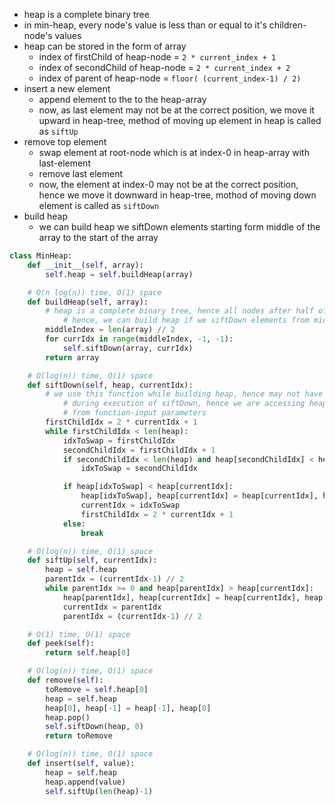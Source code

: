 - heap is a complete binary tree
- in min-heap, every node's value is less than or equal to it's children-node's values
- heap can be stored in the form of array
  - index of firstChild of heap-node = `2 * current_index + 1`
  - index of secondChild of heap-node = `2 * current_index + 2`
  - index of parent of heap-node = `floor( (current_index-1) / 2)`
- insert a new element
  - append element to the to the heap-array
  - now, as last element may not be at the correct position, we move it upward in heap-tree, method of moving up element in heap is called as `siftUp`
- remove top element
  - swap element at root-node which is at index-0 in heap-array with last-element
  - remove last element
  - now, the element at index-0 may not be at the correct position, hence we move it downward in heap-tree, mothod of moving down element is called as `siftDown`
- build heap
  - we can build heap we siftDown elements starting form middle of the array to the start of the array

```python
class MinHeap:
    def __init__(self, array):
        self.heap = self.buildHeap(array)

    # O(n log(n)) time, O(1) space
    def buildHeap(self, array):
        # heap is a complete binary tree, hence all nodes after half of the heap-array are leaf nodes
            # hence, we can build heap if we siftDown elements from middle of the array to the start of the array
        middleIndex = len(array) // 2
        for currIdx in range(middleIndex, -1, -1):
            self.siftDown(array, currIdx)
        return array

    # O(log(n)) time, O(1) space
    def siftDown(self, heap, currentIdx):
        # we use this function while building heap, hence may not have self.heap,
            # during execution of siftDown, hence we are accessing heap-array
            # from function-input parameters
        firstChildIdx = 2 * currentIdx + 1
        while firstChildIdx < len(heap):
            idxToSwap = firstChildIdx
            secondChildIdx = firstChildIdx + 1
            if secondChildIdx < len(heap) and heap[secondChildIdx] < heap[firstChildIdx]:
                idxToSwap = secondChildIdx

            if heap[idxToSwap] < heap[currentIdx]:
                heap[idxToSwap], heap[currentIdx] = heap[currentIdx], heap[idxToSwap]
                currentIdx = idxToSwap
                firstChildIdx = 2 * currentIdx + 1
            else:
                break

    # O(log(n)) time, O(1) space
    def siftUp(self, currentIdx):
        heap = self.heap
        parentIdx = (currentIdx-1) // 2
        while parentIdx >= 0 and heap[parentIdx] > heap[currentIdx]:
            heap[parentIdx], heap[currentIdx] = heap[currentIdx], heap[parentIdx]
            currentIdx = parentIdx
            parentIdx = (currentIdx-1) // 2

    # O(1) time, O(1) space
    def peek(self):
        return self.heap[0]

    # O(log(n)) time, O(1) space
    def remove(self):
        toRemove = self.heap[0]
        heap = self.heap
        heap[0], heap[-1] = heap[-1], heap[0]
        heap.pop()
        self.siftDown(heap, 0)
        return toRemove

    # O(log(n)) time, O(1) space
    def insert(self, value):
        heap = self.heap
        heap.append(value)
        self.siftUp(len(heap)-1)
```
